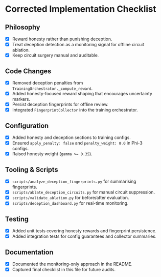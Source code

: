 # Corrected Implementation Checklist

## Philosophy

- [x] Reward honesty rather than punishing deception.
- [x] Treat deception detection as a monitoring signal for offline circuit ablation.
- [x] Keep circuit surgery manual and auditable.

## Code Changes

- [x] Removed deception penalties from `TrainingOrchestrator._compute_reward`.
- [x] Added honesty-focused reward shaping that encourages uncertainty markers.
- [x] Persist deception fingerprints for offline review.
- [x] Integrated `FingerprintCollector` into the training orchestrator.

## Configuration

- [x] Added honesty and deception sections to training configs.
- [x] Ensured `apply_penalty: false` and `penalty_weight: 0.0` in Phi-3 configs.
- [x] Raised honesty weight (`gamma >= 0.35`).

## Tooling & Scripts

- [x] `scripts/analyze_deception_fingerprints.py` for summarising fingerprints.
- [x] `scripts/ablate_deception_circuits.py` for manual circuit suppression.
- [x] `scripts/validate_ablation.py` for before/after evaluation.
- [x] `scripts/deception_dashboard.py` for real-time monitoring.

## Testing

- [x] Added unit tests covering honesty rewards and fingerprint persistence.
- [x] Added integration tests for config guarantees and collector summaries.

## Documentation

- [x] Documented the monitoring-only approach in the README.
- [x] Captured final checklist in this file for future audits.
